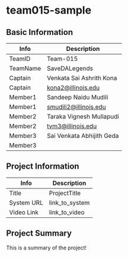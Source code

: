 # team015-sample

## Basic Information

|   Info      |        Description     |
| ----------- | ---------------------- |
| TeamID      |        Team-015        |
| TeamName    |         SaveDALegends         |
| Captain     |       Venkata Sai Ashrith Kona     |
| Captain     |  kona2@illinois.edu  |
| Member1     |        Sandeep Naidu Mudili       |
| Member1     |   smudili2@illinois.edu  |
| Member2     |    Taraka Vignesh Mullapudi    |
| Member2     |  tvm3@illinois.edu |
| Member3     |   Sai Venkata Abhijith Geda                     |
| Member3     |                        |

## Project Information

|   Info      |        Description     |
| ----------- | ---------------------- |
|  Title      |       ProjectTitle     |
| System URL  |      link_to_system    |
| Video Link  |      link_to_video     |

## Project Summary

This is a summary of the project!
